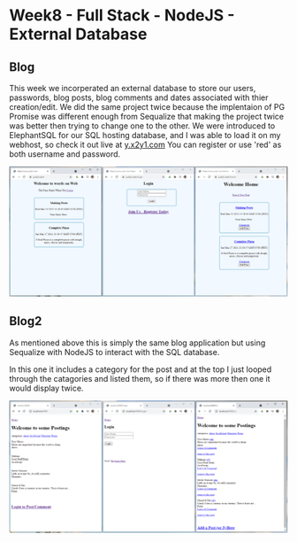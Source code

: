 # Week8 - Full Stack - NodeJS - External Database

## Blog
This week we incorperated an external database to store our users, passwords, blog posts, blog comments and dates associated with thier creation/edit. We did the same project twice because the implentaion of PG Promise was different enough from Sequalize that making the project twice was better then trying to change one to the other. We were introduced to ElephantSQL for our SQL hosting database, and I was able to load it on my webhost, so check it out live at [y.x2y1.com](https://www.y.x2y1.com/) You can register or use 'red' as both username and password.

![](images/blog.png)

## Blog2
As mentioned above this is simply the same blog application but using Sequalize with NodeJS to interact with the SQL database.

In this one it includes a category for the post and at the top I just looped through the catagories and listed them, so if there was more then one it would display twice.

![](images/blog2.png)
